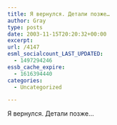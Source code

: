```yaml
---
title: Я вернулся. Детали позже…
author: Gray
type: posts
date: 2003-11-15T20:20:32+00:00
excerpt:
url: /4147
esml_socialcount_LAST_UPDATED:
  - 1497294246
essb_cache_expire:
  - 1616394440
categories:
  - Uncategorized

---
```








Я вернулся. Детали позже&#8230;